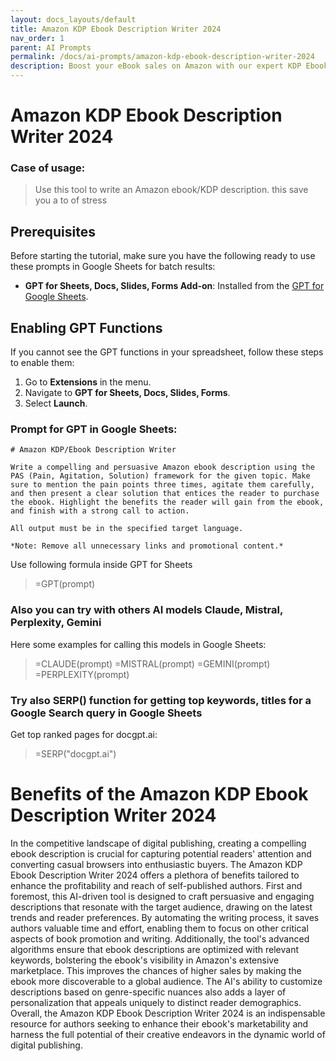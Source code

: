 ```yaml
---
layout: docs_layouts/default
title: Amazon KDP Ebook Description Writer 2024
nav_order: 1
parent: AI Prompts
permalink: /docs/ai-prompts/amazon-kdp-ebook-description-writer-2024
description: Boost your eBook sales on Amazon with our expert KDP Ebook Description Writer 2024. Craft compelling, SEO-optimized descriptions that captivate readers and enhance visibility. Perfect for authors aiming to stand out in the competitive Amazon marketplace.
---
```


# Amazon KDP Ebook Description Writer 2024

### Case of usage:
> Use this tool to write an Amazon ebook/KDP description. this save you a to of stress

## Prerequisites

Before starting the tutorial, make sure you have the following ready to use these prompts in Google Sheets for batch results:

- **GPT for Sheets, Docs, Slides, Forms Add-on**: Installed from the [GPT for Google Sheets](https://workspace.google.com/u/0/marketplace/app/gpt_for_sheets_docs_forms_slides/466607203252).

## Enabling GPT Functions

If you cannot see the GPT functions in your spreadsheet, follow these steps to enable them:

1. Go to **Extensions** in the menu.
2. Navigate to **GPT for Sheets, Docs, Slides, Forms**.
3. Select **Launch**.


### Prompt for GPT in Google Sheets:
```shell
# Amazon KDP/Ebook Description Writer

Write a compelling and persuasive Amazon ebook description using the PAS (Pain, Agitation, Solution) framework for the given topic. Make sure to mention the pain points three times, agitate them carefully, and then present a clear solution that entices the reader to purchase the ebook. Highlight the benefits the reader will gain from the ebook, and finish with a strong call to action. 

All output must be in the specified target language.

*Note: Remove all unnecessary links and promotional content.*
```

Use following formula inside GPT for Sheets
> =GPT(prompt)

### Also you can try with others AI models Claude, Mistral, Perplexity, Gemini
Here some examples for calling this models in Google Sheets:

> =CLAUDE(prompt)
> =MISTRAL(prompt)
> =GEMINI(prompt)
> =PERPLEXITY(prompt)


### Try also SERP() function for getting top keywords, titles for a Google Search query in Google Sheets

Get top ranked pages for docgpt.ai:

> =SERP("docgpt.ai")



# Benefits of the Amazon KDP Ebook Description Writer 2024

In the competitive landscape of digital publishing, creating a compelling ebook description is crucial for capturing potential readers' attention and converting casual browsers into enthusiastic buyers. The Amazon KDP Ebook Description Writer 2024 offers a plethora of benefits tailored to enhance the profitability and reach of self-published authors. First and foremost, this AI-driven tool is designed to craft persuasive and engaging descriptions that resonate with the target audience, drawing on the latest trends and reader preferences. By automating the writing process, it saves authors valuable time and effort, enabling them to focus on other critical aspects of book promotion and writing. Additionally, the tool's advanced algorithms ensure that ebook descriptions are optimized with relevant keywords, bolstering the ebook's visibility in Amazon's extensive marketplace. This improves the chances of higher sales by making the ebook more discoverable to a global audience. The AI's ability to customize descriptions based on genre-specific nuances also adds a layer of personalization that appeals uniquely to distinct reader demographics. Overall, the Amazon KDP Ebook Description Writer 2024 is an indispensable resource for authors seeking to enhance their ebook's marketability and harness the full potential of their creative endeavors in the dynamic world of digital publishing.
